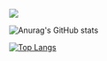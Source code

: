 ![](https://komarev.com/ghpvc/?username=Adefit007&color=red)

![Anurag's GitHub stats](https://github-readme-stats.vercel.app/api?username=Adefit007&show_icons=true&theme=merko)

[![Top Langs](https://github-readme-stats.vercel.app/api/top-langs/?username=Adefit007&layout=compact)](https://github.com/anuraghazra/github-readme-stats)

